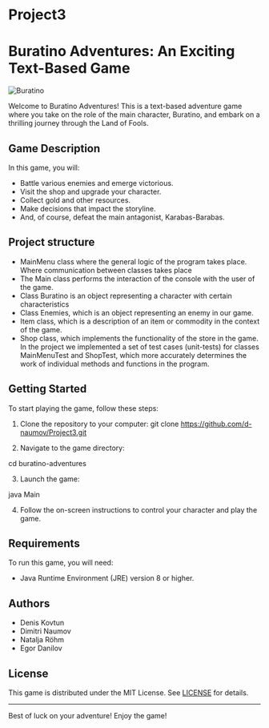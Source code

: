 # Project3

# Buratino Adventures: An Exciting Text-Based Game

![Buratino](C:\Users\Nutzer\Desktop\Git\Project3\img.png)

Welcome to Buratino Adventures! This is a text-based adventure game where you take on the role of
the main character, Buratino, and embark on a thrilling journey through the Land of Fools.

## Game Description

In this game, you will:

- Battle various enemies and emerge victorious.
- Visit the shop and upgrade your character.
- Collect gold and other resources.
- Make decisions that impact the storyline.
- And, of course, defeat the main antagonist, Karabas-Barabas.

## Project structure

- MainMenu class where the general logic of the program takes place. 
 Where communication between classes takes place
- The Main class performs the interaction of the console with the user of the game.
- Class Buratino is an object representing a character with certain characteristics
- Class Enemies, which is an object representing an enemy in our game.
- Item class, which is a description of an item or commodity in the context of the game.
- Shop class, which implements the functionality of the store in the game.
  In the project we implemented a set of test cases (unit-tests) for classes MainMenuTest and
  ShopTest, which more accurately determines the work of individual methods and functions in the program.

## Getting Started

To start playing the game, follow these steps:

1. Clone the repository to your computer:
   git clone https://github.com/d-naumov/Project3.git

2. Navigate to the game directory:

cd buratino-adventures

3. Launch the game:

java Main

4. Follow the on-screen instructions to control your character and play the game.

## Requirements

To run this game, you will need:

- Java Runtime Environment (JRE) version 8 or higher.

## Authors

- Denis Kovtun
- Dimitri Naumov
- Natalja Röhm
- Egor Danilov

## License

This game is distributed under the MIT License. See [LICENSE](LICENSE.txt) for details.

---

Best of luck on your adventure! Enjoy the game!